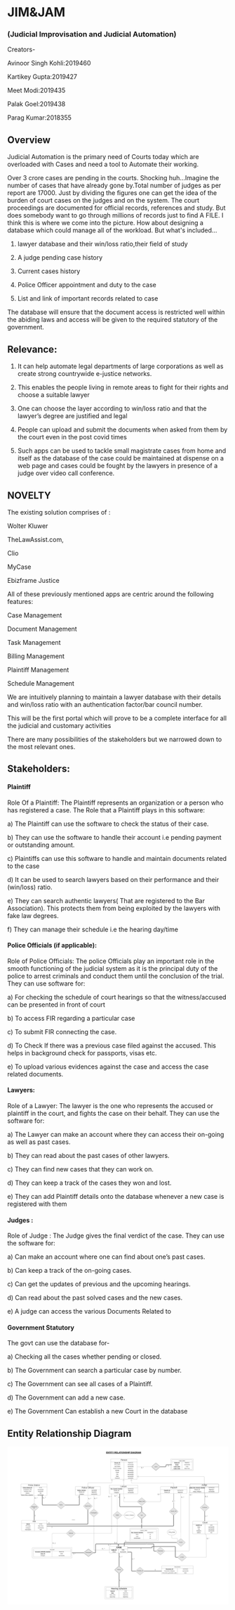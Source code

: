 #                             JIM&JAM 
###           (Judicial Improvisation and  Judicial Automation)

Creators-

Avinoor Singh Kohli:2019460

Kartikey Gupta:2019427

Meet Modi:2019435

Palak Goel:2019438

Parag Kumar:2018355

## Overview
Judicial Automation is the primary need of Courts today which are overloaded with Cases and need a tool to Automate their working. 

Over 3 crore cases are pending in the courts. Shocking huh...Imagine the number of cases that have already gone by.Total number of judges as per report are 17000. Just by dividing the figures one can get the idea of the burden of court cases on the judges and on the system. The court proceedings are documented for official records, references and study. But does somebody want to go through millions of records just to find A FILE. I think this is where we come into the picture. How about designing a database which could manage all of the workload. But what's included…

1) lawyer database and their win/loss ratio,their field of study

2) A judge pending case history

3) Current cases history
 
4) Police Officer appointment and duty to the case

5) List and link of important records related to case

The database will ensure that the document access is restricted well within the abiding laws and access will be given to the required statutory of the government.

## Relevance:

1) It can help automate legal departments of large corporations as well as create strong countrywide e-justice networks.

2) This enables the people living in remote areas to fight for their rights and choose a suitable lawyer

3) One can choose the layer according to win/loss ratio and that the lawyer’s degree are justified and legal

4) People can upload and submit the documents when asked from them by the court even in the post covid times

5) Such apps can be used to tackle  small magistrate cases from home and itself as the database of the case could be maintained at dispense on a web page and cases could be fought by the lawyers in presence of a judge over video call conference.

## NOVELTY

The existing solution comprises of :

Wolter Kluwer

TheLawAssist.com,

Clio

MyCase

Ebizframe Justice

All of these previously mentioned apps are centric around the following features:

Case Management

Document Management

Task Management

Billing Management

Plaintiff Management

Schedule Management

We are intuitively planning to maintain a lawyer database with their details and win/loss ratio with an authentication factor/bar council number.

This will be the first portal which will prove to be a complete interface for all the judicial and customary activities

There are many possibilities of the stakeholders but we narrowed down to the most relevant ones.

## Stakeholders:
#### Plaintiff
Role Of a Plaintiff: The Plaintiff represents an organization or a person who has registered a case. The Role that a Plaintiff plays in this software:

a) The Plaintiff can use the software to check the status of their case.

b) They can use the software to handle their account i.e pending payment or outstanding amount.

c) Plaintiffs can use this software to handle and maintain documents related to the case

d) It can be used to search lawyers based on their performance and their (win/loss) ratio.

e) They can search authentic lawyers( That are registered to the Bar Association). This protects them from being exploited by the lawyers with fake law degrees.

f) They can manage their schedule i.e the hearing day/time


#### Police Officials (if applicable):

Role of Police Officials: The police Officials play an important role in the smooth functioning of the judicial system as it is the principal duty of the police to arrest criminals and conduct them until the conclusion of the trial. They can use software for:

a) For checking the schedule of court hearings so that the witness/accused can be presented in front of court

b) To access FIR regarding a particular case

c) To submit FIR connecting the case.

d) To Check If there was a previous case filed against the accused. This helps in background check for passports, visas etc.

e) To upload various evidences against the case and access the case related documents.



#### Lawyers:

Role of a Lawyer: The lawyer is the one who represents the accused or plaintiff in the court, and fights the case on their behalf. They can use the software for: 

a) The Lawyer can make an account where they can access their on-going as well as past cases.

b) They can read about the past cases of other lawyers.

c) They can find new cases that they can work on.

d) They can keep a track of the cases they won and lost.

e) They can add Plaintiff details onto the database whenever a new case is registered with them

#### Judges :

Role of Judge : The Judge gives the final verdict of the case. They can use the software for:

a) Can make an account where one can find about one’s past cases. 

b) Can keep a track of the on-going cases.

c) Can get the updates of previous and the upcoming hearings.

d) Can read about the past solved cases and the new cases.

e) A judge can access the various Documents Related to 

#### Government Statutory

The govt can use the database for-

a) Checking all the cases whether pending or closed.

b) The Government can search a particular case by number.

c) The Government can see all cases of a Plaintiff.

d) The Government can add a new case.

e) The Government Can establish a new Court in the database

## Entity Relationship Diagram

![ER DIAGRAM](images/ER.png?raw=true)







